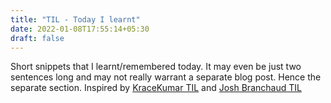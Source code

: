 ```yaml
---
title: "TIL - Today I learnt"
date: 2022-01-08T17:55:14+05:30
draft: false
---
```


Short snippets that I learnt/remembered today. It may even be just two sentences long and may not really warrant a separate blog post.
Hence the separate section. Inspired by [KraceKumar TIL](https://til.kracekumar.com/) and [Josh Branchaud TIL](https://github.com/jbranchaud/til)


